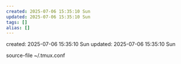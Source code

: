 ```yaml
---
created: 2025-07-06 15:35:10 Sun
updated: 2025-07-06 15:35:10 Sun
tags: []
alias: []
---
```


created: 2025-07-06 15:35:10 Sun
updated: 2025-07-06 15:35:10 Sun



source-file ~/.tmux.conf
